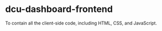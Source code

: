 # dcu-dashboard-frontend
 To contain all the client-side code, including HTML, CSS, and JavaScript.

